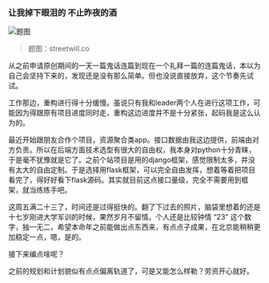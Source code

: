 ### 让我掉下眼泪的 不止昨夜的酒

![题图](https://share.alihanniba.com/mac/2017-04-15-170340.jpg)
>题图：streetwill.co

从之前申请原创期间的一天一篇鬼话连篇到现在一个礼拜一篇的连篇鬼话，本以为自己会坚持下来的，发现还是没有那么简单。但也没说直接放弃，这个节奏先试试。

工作那边，重构进行得十分缓慢。虽说只有我和leader两个人在进行这项工作，可能因为得跟原有项目进度同时走，重构这边进度并不是十分紧张，起码我是这么认为的。

最近开始跟朋友合作个项目，资源聚合类app。接口数据由我这边提供，前端由对方负责。所以在后端方面技术选型有很大的自由权，我本身对python十分青睐，于是毫不犹豫就是它了。之前个站项目是用的django框架，感觉限制太多，并没有太大的自由定制。于是选择用flask框架，可以完全自由发挥，想着等着把项目看完了，得好好看下flask源码。其实就目前这点接口量级，完全不需要用到框架，就当练练手吧。

这周五满二十三了，时间还是过得挺快的。翻了下过去的照片，脑袋里想着的还是十七岁刚进大学军训的时候，果然岁月不留情。个人还是比较钟情 “23” 这个数字，独一无二，希望本命年之前能做出点东西来，有点点子成果，在北京能稍稍更加稳定一点，嗯，是的。

接下来编点啥呢？

之前的规划和计划貌似有点点偏离轨道了，可是又能怎么样勒？劳资开心就好。